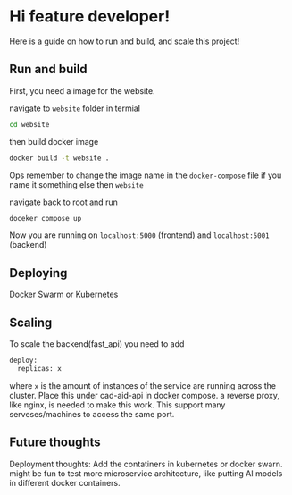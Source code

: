 # Hi feature developer!

Here is a guide on how to run and build, and scale this project!

## Run and build
First, you need a image for the website.

navigate to `website` folder in termial
```bash
cd website
```
then build docker image
```bash
docker build -t website .
```
Ops remember to change the image name in the `docker-compose` file if you name it something else then `website`

navigate back to root and run 

```bash
doceker compose up
```

Now you are running on `localhost:5000` (frontend) and `localhost:5001` (backend)
## Deploying

Docker Swarm or Kubernetes

## Scaling 

To scale the backend(fast_api) you need to add 
```bash
deploy: 
  replicas: x
```
  where `x` is the amount of instances of the service are running across the cluster. Place this under cad-aid-api in docker compose. a reverse proxy, like nginx, is needed to make this work. This support many serveses/machines to access the same port.


## Future thoughts

Deployment thoughts: Add the contatiners in kubernetes or docker swarn. 
might be fun to test more microservice architecture, like putting AI models in different docker containers.
